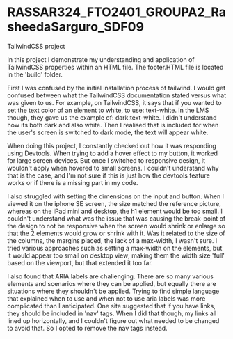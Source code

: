 # RASSAR324_FTO2401_GROUPA2_RasheedaSarguro_SDF09
TailwindCSS project

In this project I demonstrate my understanding and application of TailwindCSS properties within an HTML file.
The footer.HTML file is located in the 'build' folder.

First I was confused by the initial installation process of tailwind. 
I would get confused between what the TailwindCSS documentation stated versus what was given to us. For example, on TailwindCSS, it says that if you wanted to set the text color of an element to white, to use: text-white. In the LMS though, they gave us the example of: dark:text-white. I didn't understand how its both dark and also white. Then I realised that is included for when the user's screen is switched to dark mode, the text will appear white.

When doing this project, I constantly checked out how it was responding using Devtools. When trying to add a hover effect to my button, it worked for large screen devices. But once I switched to responsive design, it wouldn't apply when hovered to small screens. I couldn't understand why that is the case, and I'm not sure if this is just how the devtools feature works or if there is a missing part in my code.

I also struggled with setting the dimensions on the input and button. When I viewed it on the iphone SE screen, the size matched the reference picture, whereas on the iPad mini and desktop, the h1 element would be too small. I couldn't understand what was the issue that was causing the break-point of the design to not be responsive when the screen would shrink or enlarge so that the 2 elements would grow or shrink with it. Was it related to the size of the columns, the margins placed, the lack of a max-width, I wasn't sure. I tried various approaches such as setting a max-width on the elements, but it would appear too small on desktop view; making them the width size 'full' based on the viewport, but that extended it too far. 

I also found that ARIA labels are challenging. There are so many various elements and scenarios where they can be applied, but equally there are situations where they shouldn't be applied. Trying to find simple language that explained when to use and when not to use aria labels was more complicated than I anticipated. One site suggested that if you have links, they should be included in 'nav' tags. When I did that though, my links all lined up horizontally, and I couldn't figure out what needed to be changed to avoid that. So I opted to remove the nav tags instead.